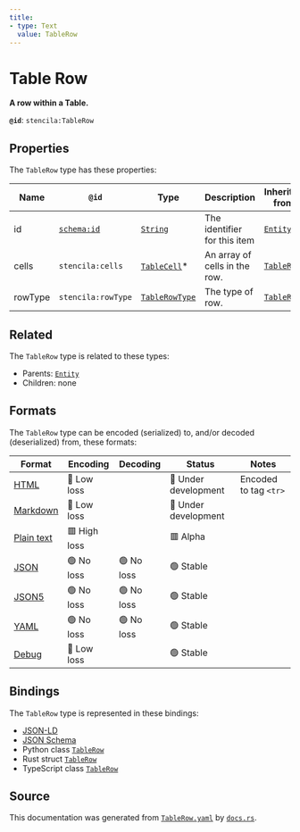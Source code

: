 ```yaml
---
title:
- type: Text
  value: TableRow
---
```


# Table Row

**A row within a Table.**

**`@id`**: `stencila:TableRow`

## Properties

The `TableRow` type has these properties:

| Name    | `@id`                                | Type                                                                              | Description                   | Inherited from                                                           |
| ------- | ------------------------------------ | --------------------------------------------------------------------------------- | ----------------------------- | ------------------------------------------------------------------------ |
| id      | [`schema:id`](https://schema.org/id) | [`String`](https://stencila.dev/docs/reference/schema/data/string)                | The identifier for this item  | [`Entity`](https://stencila.dev/docs/reference/schema/other/entity)      |
| cells   | `stencila:cells`                     | [`TableCell`](https://stencila.dev/docs/reference/schema/works/table-cell)*       | An array of cells in the row. | [`TableRow`](https://stencila.dev/docs/reference/schema/works/table-row) |
| rowType | `stencila:rowType`                   | [`TableRowType`](https://stencila.dev/docs/reference/schema/works/table-row-type) | The type of row.              | [`TableRow`](https://stencila.dev/docs/reference/schema/works/table-row) |

## Related

The `TableRow` type is related to these types:

- Parents: [`Entity`](https://stencila.dev/docs/reference/schema/other/entity)
- Children: none

## Formats

The `TableRow` type can be encoded (serialized) to, and/or decoded (deserialized) from, these formats:

| Format                                                           | Encoding       | Decoding     | Status                 | Notes                 |
| ---------------------------------------------------------------- | -------------- | ------------ | ---------------------- | --------------------- |
| [HTML](https://stencila.dev/docs/reference/formats/{name})       | 🔷 Low loss     |              | 🚧 Under development    | Encoded to tag `<tr>` |
| [Markdown](https://stencila.dev/docs/reference/formats/{name})   | 🔷 Low loss     |              | 🚧 Under development    |                       |
| [Plain text](https://stencila.dev/docs/reference/formats/{name}) | 🟥 High loss    |              | 🟥 Alpha                |                       |
| [JSON](https://stencila.dev/docs/reference/formats/{name})       | 🟢 No loss      | 🟢 No loss    | 🟢 Stable               |                       |
| [JSON5](https://stencila.dev/docs/reference/formats/{name})      | 🟢 No loss      | 🟢 No loss    | 🟢 Stable               |                       |
| [YAML](https://stencila.dev/docs/reference/formats/{name})       | 🟢 No loss      | 🟢 No loss    | 🟢 Stable               |                       |
| [Debug](https://stencila.dev/docs/reference/formats/{name})      | 🔷 Low loss     |              | 🟢 Stable               |                       |

## Bindings

The `TableRow` type is represented in these bindings:

- [JSON-LD](https://stencila.dev/TableRow.jsonld)
- [JSON Schema](https://stencila.dev/TableRow.schema.json)
- Python class [`TableRow`](https://github.com/stencila/stencila/blob/main/python/stencila/types/table_row.py)
- Rust struct [`TableRow`](https://github.com/stencila/stencila/blob/main/rust/schema/src/types/table_row.rs)
- TypeScript class [`TableRow`](https://github.com/stencila/stencila/blob/main/typescript/src/types/TableRow.ts)

## Source

This documentation was generated from [`TableRow.yaml`](https://github.com/stencila/stencila/blob/main/schema/TableRow.yaml) by [`docs.rs`](https://github.com/stencila/stencila/blob/main/rust/schema-gen/src/docs.rs).